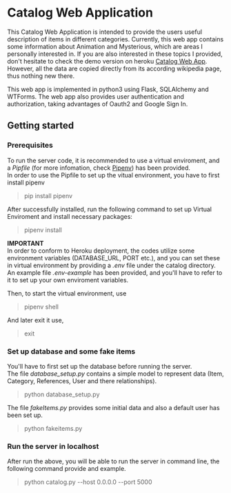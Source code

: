 # Catalog Web Application
This Catalog Web Application is intended to provide the users useful description of items in different categories. Currently, this web app contains some information about Animation and Mysterious, which are areas I personally interested in. If you are also interested in these topics I provided, don't hesitate to check the demo version on heroku [Catalog Web App](http://catalog-web-app.herokuapp.com). However, all the data are copied directly from its according wikipedia page, thus nothing new there.  

This web app is implemented in python3 using Flask, SQLAlchemy and WTForms. The web app also provides user authentication and authorization, taking advantages of Oauth2 and Google Sign In.  

## Getting started
### Prerequisites
To run the server code, it is recommended to use a virtual enviroment, and a *Pipfile* (for more infomation, check [Pipenv](https://docs.pipenv.org)) has been provided.  
In order to use the Pipfile to set up the vitual environment, you have to first install pipenv  
> pip install pipenv

After successfully installed, run the following command to set up Virtual Enviroment and install necessary packages:  

> pipenv install

**IMPORTANT**  
In order to conform to Heroku deployment, the codes utilize some environment variables (DATABASE_URL, PORT etc.), and you can set these in virtual environment by providing a *.env* file under the catalog directory. An example file *.env-example* has been provided, and you'll have to refer to it to set up your own enviroment variables.  

Then, to start the virtual environment, use
> pipenv shell

And later exit it use, 
> exit

### Set up database and some fake items
You'll have to first set up the database before running the server.  
The file *database_setup.py* contains a simple model to represent data (Item, Category, References, User and there relationships). 
> python database_setup.py

The file *fakeItems.py* provides some initial data and also a default user has been set up.  
> python fakeitems.py

### Run the server in localhost
After run the above, you will be able to run the server in command line, the following command provide and example.
> python catalog.py --host 0.0.0.0 --port 5000
